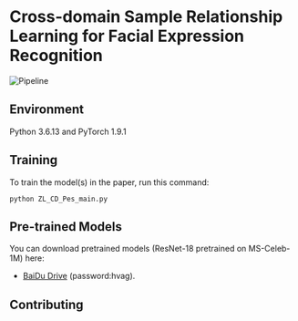 # Cross-domain Sample Relationship Learning for Facial Expression Recognition

![Pipeline](Framework.png)

## Environment

Python 3.6.13 and PyTorch 1.9.1


## Training

To train the model(s) in the paper, run this command:

```train
python ZL_CD_Pes_main.py 
```

## Pre-trained Models

You can download pretrained models (ResNet-18 pretrained on MS-Celeb-1M) here:

- [BaiDu Drive](https://pan.baidu.com/s/1wEWTknM-qgjqIrS0VaNkrA) (password:hvag). 



## Contributing
